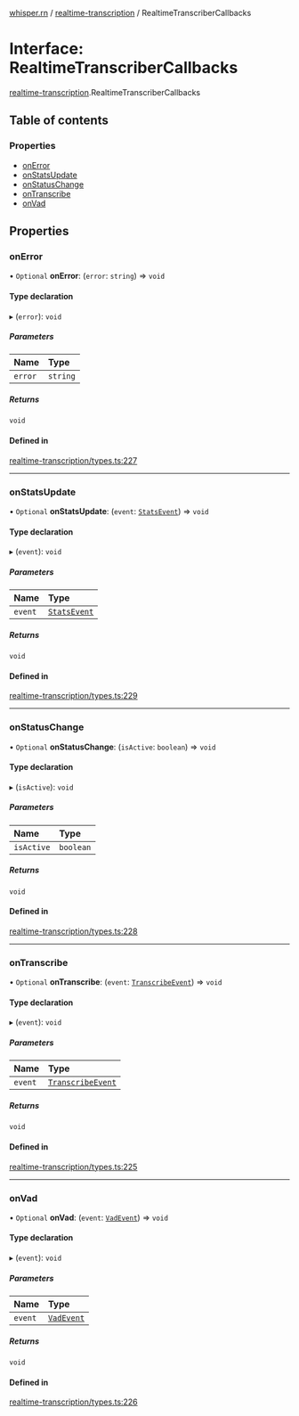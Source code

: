 [whisper.rn](../README.md) / [realtime-transcription](../modules/realtime_transcription.md) / RealtimeTranscriberCallbacks

# Interface: RealtimeTranscriberCallbacks

[realtime-transcription](../modules/realtime_transcription.md).RealtimeTranscriberCallbacks

## Table of contents

### Properties

- [onError](realtime_transcription.RealtimeTranscriberCallbacks.md#onerror)
- [onStatsUpdate](realtime_transcription.RealtimeTranscriberCallbacks.md#onstatsupdate)
- [onStatusChange](realtime_transcription.RealtimeTranscriberCallbacks.md#onstatuschange)
- [onTranscribe](realtime_transcription.RealtimeTranscriberCallbacks.md#ontranscribe)
- [onVad](realtime_transcription.RealtimeTranscriberCallbacks.md#onvad)

## Properties

### onError

• `Optional` **onError**: (`error`: `string`) => `void`

#### Type declaration

▸ (`error`): `void`

##### Parameters

| Name | Type |
| :------ | :------ |
| `error` | `string` |

##### Returns

`void`

#### Defined in

[realtime-transcription/types.ts:227](https://github.com/mybigday/whisper.rn/blob/874c510/src/realtime-transcription/types.ts#L227)

___

### onStatsUpdate

• `Optional` **onStatsUpdate**: (`event`: [`StatsEvent`](realtime_transcription.StatsEvent.md)) => `void`

#### Type declaration

▸ (`event`): `void`

##### Parameters

| Name | Type |
| :------ | :------ |
| `event` | [`StatsEvent`](realtime_transcription.StatsEvent.md) |

##### Returns

`void`

#### Defined in

[realtime-transcription/types.ts:229](https://github.com/mybigday/whisper.rn/blob/874c510/src/realtime-transcription/types.ts#L229)

___

### onStatusChange

• `Optional` **onStatusChange**: (`isActive`: `boolean`) => `void`

#### Type declaration

▸ (`isActive`): `void`

##### Parameters

| Name | Type |
| :------ | :------ |
| `isActive` | `boolean` |

##### Returns

`void`

#### Defined in

[realtime-transcription/types.ts:228](https://github.com/mybigday/whisper.rn/blob/874c510/src/realtime-transcription/types.ts#L228)

___

### onTranscribe

• `Optional` **onTranscribe**: (`event`: [`TranscribeEvent`](realtime_transcription.TranscribeEvent.md)) => `void`

#### Type declaration

▸ (`event`): `void`

##### Parameters

| Name | Type |
| :------ | :------ |
| `event` | [`TranscribeEvent`](realtime_transcription.TranscribeEvent.md) |

##### Returns

`void`

#### Defined in

[realtime-transcription/types.ts:225](https://github.com/mybigday/whisper.rn/blob/874c510/src/realtime-transcription/types.ts#L225)

___

### onVad

• `Optional` **onVad**: (`event`: [`VadEvent`](realtime_transcription.VadEvent.md)) => `void`

#### Type declaration

▸ (`event`): `void`

##### Parameters

| Name | Type |
| :------ | :------ |
| `event` | [`VadEvent`](realtime_transcription.VadEvent.md) |

##### Returns

`void`

#### Defined in

[realtime-transcription/types.ts:226](https://github.com/mybigday/whisper.rn/blob/874c510/src/realtime-transcription/types.ts#L226)
